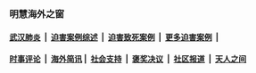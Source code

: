 
### 明慧海外之窗

####  [武汉肺炎](indexes/365.md?t=06270500) &nbsp;|&nbsp;  [迫害案例综述](indexes/328.md?t=06270500) &nbsp;|&nbsp; [迫害致死案例](indexes/277.md?t=06270500)  &nbsp;|&nbsp; [更多迫害案例](indexes/81.md?t=06270500)  &nbsp;|&nbsp; 
####  [时事评论](indexes/19.md?t=06270500) &nbsp;|&nbsp; [海外简讯](indexes/245.md?t=06270500)&nbsp;|&nbsp;  [社会支持](indexes/140.md?t=06270500) &nbsp;|&nbsp; [褒奖决议](indexes/282.md?t=06270500) &nbsp;|&nbsp; [社区报道](indexes/91.md?t=06270500)  &nbsp;|&nbsp; [天人之间](indexes/78.md?t=06270500) 

